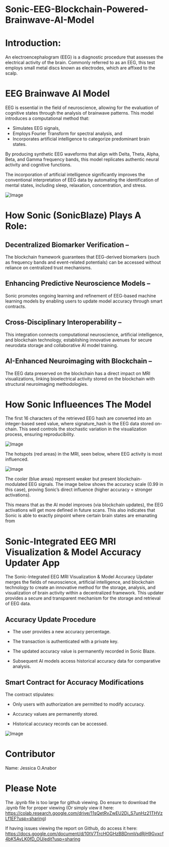 # Sonic-EEG-Blockchain-Powered-Brainwave-AI-Model

# Introduction: 

An electroencephalogram (EEG) is a diagnostic procedure that assesses the electrical activity of the brain. Commonly referred to as an EEG, this test employs small metal discs known as electrodes, which are affixed to the scalp. 

# EEG Brainwave AI Model
EEG is essential in the field of neuroscience, allowing for the evaluation of cognitive states through the analysis of brainwave patterns. This model introduces a computational method that:

- Simulates EEG signals, 
- Employs Fourier Transform for spectral analysis, and 
- Incorporates artificial intelligence to categorize predominant brain states. 

By producing synthetic EEG waveforms that align with Delta, Theta, Alpha, Beta, and Gamma frequency bands, this model replicates authentic neural activity and cognitive functions.

The incorporation of artificial intelligence significantly improves the conventional interpretation of EEG data by automating the identification of mental states, including sleep, relaxation, concentration, and stress. 

![Image](https://github.com/user-attachments/assets/cd5461cd-7260-49b7-91c3-7b94a59f9163)


# How Sonic (SonicBlaze) Plays A Role:

## Decentralized Biomarker Verification – 
The blockchain framework guarantees that EEG-derived biomarkers (such as frequency bands and event-related potentials) can be accessed without reliance on centralized trust mechanisms.

## Enhancing Predictive Neuroscience Models – 
Sonic promotes ongoing learning and refinement of EEG-based machine learning models by enabling users to update model accuracy through smart contracts.

## Cross-Disciplinary Interoperability – 
This integration connects computational neuroscience, artificial intelligence, and blockchain technology, establishing innovative avenues for secure neurodata storage and collaborative AI model training.

## AI-Enhanced Neuroimaging with Blockchain – 
The EEG data preserved on the blockchain has a direct impact on MRI visualizations, linking bioelectrical activity stored on the blockchain with structural neuroimaging methodologies.

# How Sonic Influeences The Model

The first 16 characters of the retrieved EEG hash are converted into an integer-based seed value, where signature_hash is the EEG data stored on-chain. This seed controls the stochastic variation in the visualization process, ensuring reproducibility.

![Image](https://github.com/user-attachments/assets/3b7eb25e-f4e8-4c5f-b71e-7aad695c5092)


The hotspots (red areas) in the MRI, seen below, where EEG activity is most influenced.

![Image](https://github.com/user-attachments/assets/04427a6f-b564-4c21-8e53-cb1d08fb45b7)


The cooler (blue areas) represent weaker but present blockchain-modulated EEG signals.
The image below shows the accuracy scale (0.99 in this case), proving Sonic’s direct influence (higher accuracy = stronger activations).

This means that as the AI model improves (via blockchain updates), the EEG activations will get more defined in future scans. This also indicates that Sonic is able to exactly pinpoint where certain brain states are emanating from


# Sonic-Integrated EEG MRI Visualization & Model Accuracy Updater App

The Sonic-Integrated EEG MRI Visualization & Model Accuracy Updater merges the fields of neuroscience, artificial intelligence, and blockchain technology to create an innovative method for the storage, analysis, and visualization of brain activity within a decentralized framework. This updater provides a secure and transparent mechanism for the storage and retrieval of EEG data.

## Accuracy Update Procedure  

- The user provides a new accuracy percentage.
  
- The transaction is authenticated with a private key.  

- The updated accuracy value is permanently recorded in Sonic Blaze. 
 
- Subsequent AI models access historical accuracy data for comparative analysis.  

## Smart Contract for Accuracy Modifications  

The contract stipulates: 

- Only users with authorization are permitted to modify accuracy.  

- Accuracy values are permanently stored.  

- Historical accuracy records can be accessed.

![Image](https://github.com/user-attachments/assets/988c0fdc-1dbc-41f8-b679-a2f01f099dee)

# Contributor
Name: Jessica O.Anabor

# Please Note
The .ipynb file is too large for github viewing. Do ensure to download the .ipynb file for proper viewing (Or simply view it here: https://colab.research.google.com/drive/11sQetRvZwEU2Dj_S7unHz21THVzLf1EF?usp=sharing)

If having issues viewing the report on Github, do access it here: https://docs.google.com/document/d/10tV7TrcHOGHzBBDnmVsdRjH9Gvxcf4bK5AvLK0fD_OU/edit?usp=sharing


